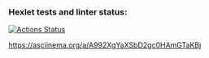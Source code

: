 ### Hexlet tests and linter status:
[![Actions Status](https://github.com/821125/python-project-49/workflows/hexlet-check/badge.svg)](https://github.com/821125/python-project-49/actions)

https://asciinema.org/a/A992XgYaXSbD2gc0HAmGTaKBj
